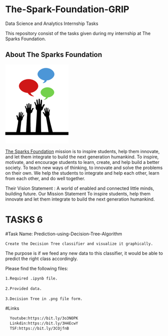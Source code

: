 # The-Spark-Foundation-GRIP
Data Science and Analytics Internship Tasks

This repository consist of the tasks given during my internship at The Sparks Foundation.

## About The Sparks Foundation

![](logo_small.png)

[The Sparks Foundation](https://thesparksfoundationsingapore.org/) mission is to inspire students, help them innovate, and let them integrate to build the next generation humankind. To inspire, motivate, and encourage students to learn, create, and help build a better society. To teach new ways of thinking, to innovate and solve the problems on their own. We help the students to integrate and help each other, learn from each other, and do well together.

Their Vision Statement : A world of enabled and connected little minds, building future. Our Mission Statement To inspire students, help them innovate and let them integrate to build the next generation humankind.

# TASKS 6
  #Task Name: Prediction-using-Decision-Tree-Algorithm
   
    Create the Decision Tree classifier and visualize it graphically.

The purpose is if we feed any new data to this classifier, it would be able to predict the right class accordingly.

Please find the following files:

    1.Required .ipynb file.
    
    2.Provided data.
    
    3.Decision Tree in .png file form.
#Links
      
      Youtube:https://bit.ly/3o3NOPK
      Linkdin:https://bit.ly/3H4EcwY
      TSF:https://bit.ly/3COjfnB 
      

